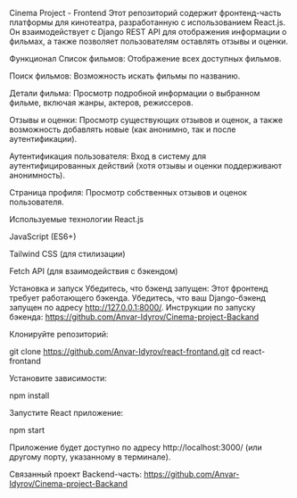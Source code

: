 Cinema Project - Frontend
Этот репозиторий содержит фронтенд-часть платформы для кинотеатра, разработанную с использованием React.js. Он взаимодействует с Django REST API для отображения информации о фильмах, а также позволяет пользователям оставлять отзывы и оценки.

Функционал
Список фильмов: Отображение всех доступных фильмов.

Поиск фильмов: Возможность искать фильмы по названию.

Детали фильма: Просмотр подробной информации о выбранном фильме, включая жанры, актеров, режиссеров.

Отзывы и оценки: Просмотр существующих отзывов и оценок, а также возможность добавлять новые (как анонимно, так и после аутентификации).

Аутентификация пользователя: Вход в систему для аутентифицированных действий (хотя отзывы и оценки поддерживают анонимность).

Страница профиля: Просмотр собственных отзывов и оценок пользователя.

Используемые технологии
React.js

JavaScript (ES6+)

Tailwind CSS (для стилизации)

Fetch API (для взаимодействия с бэкендом)

Установка и запуск
Убедитесь, что бэкенд запущен: Этот фронтенд требует работающего бэкенда. Убедитесь, что ваш Django-бэкенд запущен по адресу http://127.0.0.1:8000/. Инструкции по запуску бэкенда: https://github.com/Anvar-Idyrov/Cinema-project-Backand

Клонируйте репозиторий:

git clone https://github.com/Anvar-Idyrov/react-frontand.git
cd react-frontand

Установите зависимости:

npm install

Запустите React приложение:

npm start

Приложение будет доступно по адресу http://localhost:3000/ (или другому порту, указанному в терминале).

Связанный проект
Backend-часть: https://github.com/Anvar-Idyrov/Cinema-project-Backand
